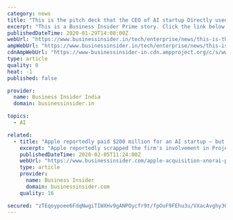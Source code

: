 ```yaml
---
category: news
title: "This is the pitch deck that the CEO of AI startup Directly used to convince its top customers Microsoft and Samsung to invest in a $20 million round"
excerpt: "This is a Business Insider Prime story. Click the link below to read it."
publishedDateTime: 2020-01-29T14:08:00Z
webUrl: "https://www.businessinsider.in/tech/enterprise/news/this-is-the-pitch-deck-that-the-ceo-of-ai-startup-directly-used-to-convince-its-top-customers-microsoft-and-samsung-to-invest-in-a-20-million-round/articleshow/73738464.cms"
ampWebUrl: "https://www.businessinsider.in/tech/enterprise/news/this-is-the-pitch-deck-that-the-ceo-of-ai-startup-directly-used-to-convince-its-top-customers-microsoft-and-samsung-to-invest-in-a-20-million-round/amp_articleshow/73738464.cms"
cdnAmpWebUrl: "https://www-businessinsider-in.cdn.ampproject.org/c/s/www.businessinsider.in/tech/enterprise/news/this-is-the-pitch-deck-that-the-ceo-of-ai-startup-directly-used-to-convince-its-top-customers-microsoft-and-samsung-to-invest-in-a-20-million-round/amp_articleshow/73738464.cms"
type: article
quality: 0
heat: -1
published: false

provider:
  name: Business Insider India
  domain: businessinsider.in

topics:
  - AI

related:
  - title: "Apple reportedly paid $200 million for an AI startup – but its old investors are staying quiet over rumoured military drone contracts"
    excerpt: "Apple reportedly scrapped the firm's involvement in Project Maven. One investor says he doesn't think they were ever involved."
    publishedDateTime: 2020-02-05T11:24:00Z
    webUrl: "https://www.businessinsider.com/apple-acquisition-xnorai-project-maven-military-contracts-2020-1"
    type: article
    provider:
      name: Business Insider
      domain: businessinsider.com
    quality: 16

secured: "zTEqoypoee6FdqNwgiTIWXHv9gANPOycfr9t/fpOuF9FEhu3u/VXacAvghy3Oti1c0O7ZuNUDbY3loSoXnEBaud04IPI6FNfsLnVkvwFvoXDaw3zrWfOHJyI8VEspzMqN0ZQKX4c7mFLnz8oRSFs3w+BPVuWWiXuUfTZKLyxloTg9/C53jgscG75MeJ5TyG2D1QHjftlOYo7zwWed1GFX7+f2FsVz7diqU/36/7DvVbbUnqt72aNX7+X4OBXIobL+uUFTxDPIXLS7S55zUXXiGZMyXXsI0JMf6GdSxZ/y4BmknkN3zX+WiRZP2m4CSUm;+HL+cZ/Y7GG79DQEX8J7vQ=="
---
```


